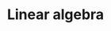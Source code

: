 ---
layout: posts_by_category
categories: linear-algebra
title: Linear algebra
permalink: /category/linear-algebra
---